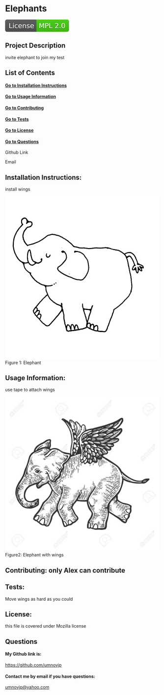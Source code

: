 
# Elephants  
<img src="./Images/License-MPL%202.0-brightgreen.svg">

## Project Description


invite elephant to join my test 

## List of Contents
#### [Go to Installation Instructions](#installation-instructions)
#### [Go to Usage Information](#usage-information)
#### [Go to Contributing](#contributing)
#### [Go to Tests](#tests)
#### [Go to License](#license)
#### [Go to Questions](#questions) 
    
Github Link
    
Email

## Installation Instructions: 
install wings
  
![First image](/Images/image1.jpg) 
Figure 1: Elephant 

## Usage Information: 
use tape to attach wings  
  
![Second image](/Images/image4.jpg) 
Figure2: Elephant with wings

## Contributing: only Alex can contribute

## Tests: 
Move wings as hard as you could

## License: 
this file is covered under Mozilla license

## Questions
#### My Github link is: 
https://github.com/umnovjp
#### Contact me by email if you have questions: 
umnovjp@yahoo.com
    